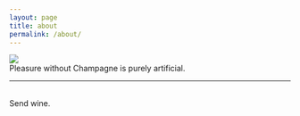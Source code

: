 ```yaml
---
layout: page
title: about
permalink: /about/
---
```


<img class="col one right" src="/img/prof_pic.jpg">

<br/>
Pleasure without Champagne is purely artificial.

<br/>
<hr/>
<br/>
<span class="contacticon center">
	<a href="mailto:you@example.com"><i class="fa fa-envelope-square"></i></a>
	<a href="https://github.com/spirited-discussion" target="_blank"><i class="fa fa-github-square"></i></a>
	<!-- <a href="https://www.linkedin.com" target="_blank"><i class="fa fa-linkedin-square"></i></a> -->
	<!-- <a href="http://tumblr.com" target="_blank"><i class="fa fa-tumblr-square"></i></a> -->
	<!-- <a href="https://twitter.com" target="_blank"><i class="fa fa-twitter-square"></i></a> -->
</span>

<div class="col three caption">
	Send wine.
</div>

